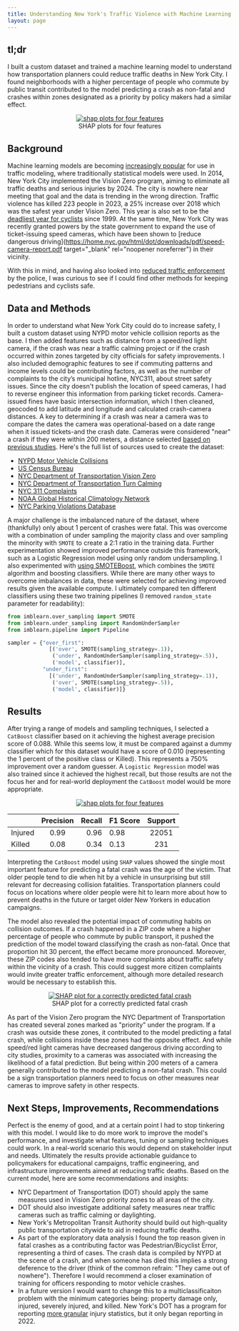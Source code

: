 ```yaml
---
title: Understanding New York's Traffic Violence with Machine Learning
layout: page
---
```

## tl;dr
I built a custom dataset and trained a machine learning model to understand how transportation planners could reduce traffic deaths in New York City. I found neighborhoods with a higher percentage of people who commute by public transit contributed to the model predicting a crash as non-fatal and crashes within zones designated as a priority by policy makers had a similar effect.
<figure style="text-align: center;">
  <a href="/assets/img/nyc_streets_shap_plots.png">
    <img style="max-width: 700px;" src="/assets/img/nyc_streets_shap_plots.png" alt="shap plots for four features" />
  </a>
  <figcaption>SHAP plots for four features</figcaption>
</figure>

## Background
Machine learning models are becoming [increasingly popular](https://www.sciencedirect.com/science/article/pii/S2095756420301410?ref=pdf_download&fr=RR-2&rr=829af43178be4282) for use in traffic modeling, where traditionally statistical models were used. In 2014, New York City implemented the Vision Zero program, aiming to eliminate all traffic deaths and serious injuries by 2024. The city is nowhere near meeting that goal and the data is trending in the wrong direction. Traffic violence has killed 223 people in 2023, a 25% increase over 2018 which was the safest year under Vision Zero. This year is also set to be the [deadliest year for cyclists](https://transalt.org/press-releases/new-york-city-is-on-track-to-have-the-deadliest-year-for-bike-riders-since-1999-new-data-from-transportation-alternatives-and-families-for-safe-streets-shows) since 1999. At the same time, New York City was recently granted powers by the state government to expand the use of ticket-issuing speed cameras, which have been shown to [reduce dangerous driving](https://home.nyc.gov/html/dot/downloads/pdf/speed-camera-report.pdf target="_blank" rel="noopener noreferrer") in their vicinity.

With this in mind, and having also looked into [reduced traffic enforcement](https://benjaminarnav.com/nyc_311/) by the police, I was curious to see if I could find other methods for keeping pedestrians and cyclists safe. 

## Data and Methods
In order to understand what New York City could do to increase safety, I built a custom dataset using NYPD motor vehicle collision reports as the base. I then added features such as distance from a speed/red light camera, if the crash was near a traffic calming project or if the crash occurred within zones targeted by city officials for safety improvements. I also included demographic features to see if commuting patterns and income levels could be contributing factors, as well as the number of complaints to the city’s municipal hotline, NYC311, about street safety issues. Since the city doesn't publish the location of speed cameras, I had to reverse engineer this information from parking ticket records. Camera-issued fines have basic intersection information, which I then cleaned, geocoded to add latitude and longitude and calculated crash-camera distances. A key to determining if a crash was near a camera was to compare the dates the camera was operational-based on a date range when it issued tickets-and the crash date. Cameras were considered "near" a crash if they were within 200 meters, a distance selected [based on previous studies](https://www.researchgate.net/publication/359045054_Unveiling_the_relevance_of_traffic_enforcement_cameras_on_the_severity_of_vehicle-pedestrian_collisions_in_an_urban_environment_with_machine_learning_models). Here's the full list of sources used to create the dataset:

- [NYPD Motor Vehicle Collisions](https://data.cityofnewyork.us/Public-Safety/NYPD-Motor-Vehicle-Collisions/h9gi-nx95)
- [US Census Bureau](https://data.census.gov/)
- [NYC Department of Transportation Vision Zero](https://data.cityofnewyork.us/Transportation/VZV_Priority-Zones-or-Areas/n4hs-fahn)
- [NYC Department of Transportation Turn Calming](https://data.cityofnewyork.us/Transportation/VZV_Turn-Traffic-Calming/hz4p-9f7s)
- [NYC 311 Complaints](https://data.cityofnewyork.us/Social-Services/311-Service-Requests-from-2010-to-Present/erm2-nwe9)
- [NOAA Global Historical Climatology Network](https://www.ncei.noaa.gov/products/land-based-station/global-historical-climatology-network-daily)
- [NYC Parking Violations Database](https://data.cityofnewyork.us/City-Government/Parking-Violations-Issued-Fiscal-Year-2023/869v-vr48)

A major challenge is the imbalanced nature of the dataset, where (thankfully) only about 1 percent of crashes were fatal. This was overcome with a combination of under sampling the majority class and over sampling the minority with `SMOTE` to create a 2:1 ratio in the training data. Further experimentation showed improved performance outside this framework, such as a Logistic Regression model using only random undersampling. I also experimented with [using SMOTEBoost](https://www3.nd.edu/~nchawla/papers/ECML03.pdf), which combines the `SMOTE` algorithm and boosting classifiers. While there are many other ways to overcome imbalances in data, these were selected for achieving improved results given the available compute. I ultimately compared ten different classifiers using these two training pipelines (I removed `random_state` parameter for readability):
```python
from imblearn.over_sampling import SMOTE
from imblearn.under_sampling import RandomUnderSampler
from imblearn.pipeline import Pipeline

sampler = {"over_first": 
             [('over', SMOTE(sampling_strategy=.1)), 
              ('under', RandomUnderSampler(sampling_strategy=.5)), 
              ('model', classifier)],
           "under_first": 
             [('under', RandomUnderSampler(sampling_strategy=.1)), 
              ('over', SMOTE(sampling_strategy=.5)), 
              ('model', classifier)]}
```

## Results
After trying a range of models and sampling techniques, I selected a `CatBoost` classifier based on it achieving the highest average precision score of 0.088. While this seems low, it must be compared against a dummy classifier which for this dataset would have a score of 0.010 (representing the 1 percent of the positive class or Killed). This represents a 750% improvement over a random guesser. A `Logistic Regression` model was also trained since it achieved the highest recall, but those results are not the focus her and for real-world deployment the `CatBoost` model would be more appropriate.  
<figure style="text-align: center;">
  <a href="/assets/img/traffic_confusion-pr_curve.jpg">
    <img style="max-width: 600px;" src="/assets/img/traffic_confusion-pr_curve.jpg" alt="shap plots for four features" />
  </a>
  <figcaption></figcaption>
</figure>

|              | Precision | Recall | F1 Score | Support |
|--------------|:-----:|-----------:|----------|:-------:|
| Injured      |  0.99 |       0.96 | 0.98     | 22051   |
| Killed       |  0.08 |       0.34 | 0.13     | 231     |

Interpreting the `CatBoost` model using `SHAP` values showed the single most important feature for predicting a fatal crash was the age of the victim. That older people tend to die when hit by a vehicle in unsurprising but still relevant for decreasing collision fatalities. Transportation planners could focus on locations where older people were hit to learn more about how to prevent deaths in the future or target older New Yorkers in education campaigns.

The model also revealed the potential impact of commuting habits on collision outcomes. If a crash happened in a ZIP code where a higher percentage of people who commute by public transport, it pushed the prediction of the model toward classifying the crash as non-fatal. Once that proportion hit 30 percent, the effect became more pronounced. Moreover, these ZIP codes also tended to have more complaints about traffic safety within the vicinity of a crash. This could suggest more citizen complaints would invite greater traffic enforcement, although more detailed research would be necessary to establish this. 
<figure style="text-align: center;">
  <a href="/assets/img/traffic_shap_waterfall1.png">
    <img style="max-width: 700px;" src="/assets/img/traffic_shap_waterfall1.png" alt="SHAP plot for a correctly predicted fatal crash" />
  </a>
  <figcaption>SHAP plot for a correctly predicted fatal crash</figcaption>
</figure>
As part of the Vision Zero program the NYC Department of Transportation has created several zones marked as "priority" under the program. If a crash was outside these zones, it contributed to the model predicting a fatal crash, while collisions inside these zones had the opposite effect. And while speed/red light cameras have decreased dangerous driving according to city studies, proximity to a cameras was associated with increasing the likelihood of a fatal prediction. But being within 200 meters of a camera generally contributed to the model predicting a non-fatal crash. This could be a sign transportation planners need to focus on other measures near cameras to improve safety in other respects.

## Next Steps, Improvements, Recommendations
Perfect is the enemy of good, and at a certain point I had to stop tinkering with this model. I would like to do more work to improve the model's performance, and investigate what features, tuning or sampling techniques could work. In a real-world scenario this would depend on stakeholder input and needs. Ultimately the results provide actionable guidance to policymakers for educational campaigns, traffic engineering, and infrastructure improvements aimed at reducing traffic deaths. Based on the current model, here are some recommendations and insights:
- NYC Department of Transportation (DOT) should apply the same measures used in Vision Zero priority zones to all areas of the city.
- DOT should also investigate additional safety measures near traffic cameras such as traffic calming or daylighting. 
- New York's Metropolitan Transit Authority should build out high-quality public transportation citywide to aid in reducing traffic deaths.
- As part of the exploratory data analysis I found the top reason given in fatal crashes as a contributing factor was Pedestrian/Bicyclist Error, representing a third of cases. The crash data is compiled by NYPD at the scene of a crash, and when someone has died this implies a strong deference to the driver (think of the common refrain: "They came out of nowhere"). Therefore I would recommend a closer examination of training for officers responding to motor vehicle crashes.
- In a future version I would want to change this to a multiclassificaiton problem with the minimum categories being: property damage only, injured, severely injured, and killed. New York's DOT has a program for reporting [more granular](https://www.nyc.gov/html/dot/downloads/pdf/sirta-report-q2-2023.pdf) injury statistics, but it only began reporting in 2022.